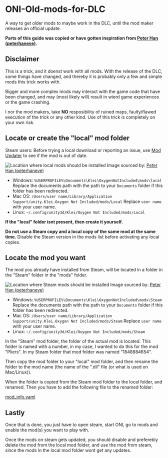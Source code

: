# ONI-Old-mods-for-DLC
A way to get older mods to maybe work in the DLC, until the mod maker releases an official update.

**Parts of this guide was copied or have gotten inspiration from [Peter Han (peterhaneve)](https://github.com/peterhaneve/ONIMods/blob/main/README.md).**


## Disclaimer
This is a trick, and it doenst work with all mods. With the release of the DLC, some things have changed, and thereby it is probably only a few and simple mods this trick works with.

Bigger and more complex mods may interact with the game code that have been changed, and may (most likely will) result in wierd game experiences or the game crashing.

I nor the mod makers, take **NO** resposibility of ruined maps, faulty/flawed execution of the trick or any other kind. Use of this trick is completely on your own risk.


## Locate or create the "local" mod folder

Steam users: Before trying a local download or reporting an issue, use [Mod Updater](https://steamcommunity.com/sharedfiles/filedetails/?id=2018291283) to see if the mod is out of date.

![Location where local mods should be installed](https://github.com/peterhaneve/ONIMods/blob/main/Docs/localmods.png)
Image sourced by: [Peter Han (peterhaneve)](https://github.com/peterhaneve/ONIMods/blob/main/README.md)

* Windows: `%USERPROFILE%\Documents\Klei\OxygenNotIncluded\mods\local`
  Replace the documents path with the path to your `Documents` folder if this folder has been redirected.
* Mac OS: `/Users/user name/Library/Application Support/unity.Klei.Oxygen Not Included/mods/Local`
  Replace `user name` with your user name.
* Linux: `~/.config/unity3d/Klei/Oxygen Not Included/mods/Local`

**If the "local" folder isnt present, then create it yourself.**

**Do not use a Steam copy and a local copy of the same mod at the same time.** Disable the Steam version in the mods list before activating any local copies.


## Locate the mod you want

The mod you already have installed from Steam, will be located in a folder in the "Steam" folder in the "mods" folder.

![Location where Steam mods should be installed](https://github.com/peterhaneve/ONIMods/blob/main/Docs/steammodsfolder.png)
Image sourced by: [Peter Han (peterhaneve)](https://github.com/peterhaneve/ONIMods/blob/main/README.md)

* Windows: `%USERPROFILE%\Documents\Klei\OxygenNotIncluded\mods\Steam`
  Replace the documents path with the path to your `Documents` folder if this folder has been redirected.
* Mac OS: `/Users/user name/Library/Application Support/unity.Klei.Oxygen Not Included/mods/Steam`
  Replace `user name` with your user name.
* Linux: `~/.config/unity3d/Klei/Oxygen Not Included/mods/Steam`

In the "Steam" mod folder, the folder of the actual mod is located. This folder is named with a number, in my case, I wanted to do this for the mod "Pliers". In my Steam folder that mod folder was named "1848884654".


Then copy the mod folder to your "local" mod folder, and then rename the folder to the mod name (the name of the ".dll" file (or what is used on Mac/Linux)).


When the folder is copied from the Steam mod folder to the local folder, and renamed. Then you have to add the following file to the renamed folder:

[mod_info.yaml](mod_info.yaml)



## Lastly
Once that is done, you just have to open steam, start ONI, go to mods and enable the mod(s) you want to play with.

Once the mods on steam gets updated, you should disable and preferebly delete the mod from the local mod folder, and use the mod from steam, since the mods in the local mod folder wont get any updates.

